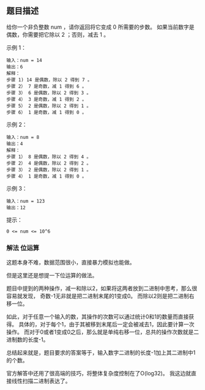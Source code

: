 ## 题目描述
给你一个非负整数 num ，请你返回将它变成 0 所需要的步数。 如果当前数字是偶数，你需要把它除以 2 ；否则，减去 1 。

示例 1：
```
输入：num = 14
输出：6
解释：
步骤 1) 14 是偶数，除以 2 得到 7 。
步骤 2） 7 是奇数，减 1 得到 6 。
步骤 3） 6 是偶数，除以 2 得到 3 。
步骤 4） 3 是奇数，减 1 得到 2 。
步骤 5） 2 是偶数，除以 2 得到 1 。
步骤 6） 1 是奇数，减 1 得到 0 。
```
示例 2：
```
输入：num = 8
输出：4
解释：
步骤 1） 8 是偶数，除以 2 得到 4 。
步骤 2） 4 是偶数，除以 2 得到 2 。
步骤 3） 2 是偶数，除以 2 得到 1 。
步骤 4） 1 是奇数，减 1 得到 0 。
```
示例 3：
```
输入：num = 123
输出：12
```

提示：
```
0 <= num <= 10^6
```

### 解法 位运算
这题本身不难，数据范围很小，直接暴力模拟也能做。

但是这里还是想提一下位运算的做法。

题目中提到的两种操作，减一和除以2，如果将这两者放到二进制中思考，那么很容易就发现，
奇数-1无非就是把二进制末尾的1变成0。
而除以2则是把二进制右移一位。

如此，对于任意一个输入的数，其操作的次数可以通过统计0和1的数量而直接获得。
具体的，对于每个1，由于其被移到末尾后一定会被减去1，因此要计算一次操作。
而对于0或者1变成0之后，那么就是单纯右移一位，总共的操作次数就是二进制数的长度-1。

总结起来就是，题目要求的答案等于，输入数字二进制的长度-1加上其二进制中1的个数。

官方解答中还用了很高端的技巧，将整体复杂度控制在了O(log32)。
我这边就直接线性扫描二进制表达了。